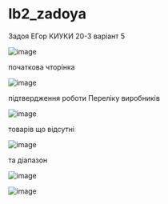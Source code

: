 # lb2_zadoya

Задоя ЕГор КИУКИ 20-3 варіант 5

![image](https://github.com/EgorZadoya/lb2_zadoya/assets/114074294/b41ad545-cfcd-408d-ac96-ec853955034b)

початкова чторінка

![image](https://github.com/EgorZadoya/lb2_zadoya/assets/114074294/59be7e71-68c7-407b-960d-84523abeaf48)

підтвердження роботи Переліку виробників

![image](https://github.com/EgorZadoya/lb2_zadoya/assets/114074294/56c08c2f-3f1b-4586-bb59-41a30888dc4f)

товарів що відсутні 

![image](https://github.com/EgorZadoya/lb2_zadoya/assets/114074294/f9b60cbd-e2a5-4036-bd98-d51c3175b341)


та діапазон

![image](https://github.com/EgorZadoya/lb2_zadoya/assets/114074294/bf7db3c5-26d4-44aa-a706-9980ce8b89fd)

![image](https://github.com/EgorZadoya/lb2_zadoya/assets/114074294/88b13654-21e6-4696-974b-d55e9f512596)
